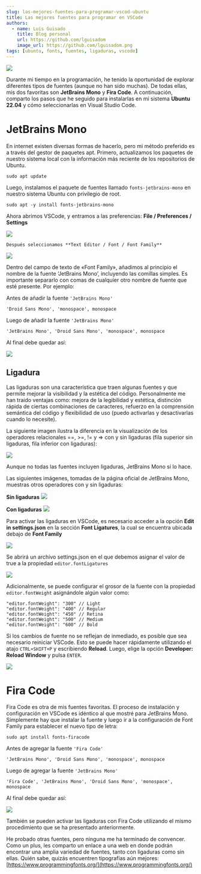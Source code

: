 ```yaml
---
slug: las-mejores-fuentes-para-programar-vscod-ubuntu
title: Las mejores fuentes para programar en VSCode
authors:
  - name: Luis Guisado
    title: Blog personal
    url: https://github.com/lguisadom
    image_url: https://github.com/lguisadom.png
tags: [ubuntu, fonts, fuentes, ligaduras, vscode]
---
```


![](./0.png)

Durante mi tiempo en la programación, he tenido la oportunidad de explorar diferentes tipos de fuentes (aunque no han sido muchas). De todas ellas, mis dos favoritas son **JetBrains Mono** y **Fira Code**. A continuación, comparto los pasos que he seguido para instalarlas en mi sistema **Ubuntu 22.04** y cómo seleccionarlas en Visual Studio Code.

<!--truncate-->

# JetBrains Mono

En internet existen diversas formas de hacerlo, pero mi método preferido es a través del gestor de paquetes apt. Primero, actualizamos los paquetes de nuestro sistema local con la información más reciente de los repositorios de Ubuntu.

```shell
sudo apt update
```

Luego, instalamos el paquete de fuentes llamado `fonts-jetbrains-mono` en nuestro sistema Ubuntu con privilegio de root.

```shell
sudo apt -y install fonts-jetbrains-mono
```

Ahora abrimos VSCode, y entramos a las preferencias: **File / Preferences / Settings**

![](./1.png)

```shell
Después seleccionamos **Text Editor / Font / Font Family**
```

![](./2.png)

Dentro del campo de texto de «Font Family», añadimos al principio el nombre de la fuente ‘JetBrains Mono’, incluyendo las comillas simples. Es importante separarlo con comas de cualquier otro nombre de fuente que esté presente. Por ejemplo:

Antes de añadir la fuente `'JetBrains Mono'`

```shell
'Droid Sans Mono', 'monospace', monospace
```

Luego de añadir la fuente `'JetBrains Mono'`

```shell
'JetBrains Mono', 'Droid Sans Mono', 'monospace', monospace
```

Al final debe quedar así:

![](./3.png)

## Ligadura
Las ligaduras son una característica que traen algunas fuentes y que permite mejorar la visibilidad y la estética del código. Personalmente  me han traido ventajas como: mejora de la legibilidad y estética, distinción rápida de ciertas combinaciones de caracteres, refuerzo en la comprensión semántica del código y flexibilidad de uso (puedo activarlas y desactivarlas cuando lo necesite). 

La siguiente imagen ilustra la diferencia en la visualización de los operadores relacionales ==, >=, != y => con y sin ligaduras (fila superior sin ligaduras, fila inferior con ligaduras):


![](./4.png)

Aunque no todas las fuentes incluyen ligaduras, JetBrains Mono sí lo hace.

Las siguientes imágenes, tomadas de la página oficial de JetBrains Mono, muestras otros operadores con y sin ligaduras:

**Sin ligaduras**
![](./5.png)

**Con ligaduras**
![](./6.png)

Para activar las ligaduras en VSCode, es necesario acceder a la opción **Edit in settings.json** en la sección **Font Ligatures**, la cual se encuentra ubicada debajo de **Font Family**

![](./7.png)

Se abrirá un archivo settings.json en el que debemos asignar el valor de true a la propiedad `editor.fontLigatures`

![](./8.png)

Adicionalmente, se puede configurar el grosor de la fuente con la propiedad `editor.fontWeight` asignándole algún valor como:

```shell
"editor.fontWeight": "300" // Light
"editor.fontWeight": "400" // Regular
"editor.fontWeight": "450" // Retina
"editor.fontWeight": "500" // Medium
"editor.fontWeight": "600" // Bold
```



Si los cambios de fuente no se reflejan de inmediado, es posible que sea necesario reiniciar VSCode. Esto se puede hacer rápidamente utilizando el atajo `CTRL+SHIFT+P` y escribiendo **Reload**. Luego, elige la opción **Developer: Reload Window** y pulsa `ENTER`.

![](./9.png)

# Fira Code
Fira Code es otra de mis fuentes favoritas. El proceso de instalación y configuración en VSCode es idéntico al que mostré para JetBrains Mono. Simplemente hay que instalar la fuente y luego ir a la configuración de Font Family para establecer el nuevo tipo de letra:

```shell
sudo apt install fonts-firacode
```

Antes de agregar la fuente `'Fira Code'`


```shell
'JetBrains Mono', 'Droid Sans Mono', 'monospace', monospace
```

Luego de agregar la fuente `'JetBrains Mono'`

```shell
'Fira Code', 'JetBrains Mono', 'Droid Sans Mono', 'monospace', monospace
```


Al final debe quedar así:

![](./10.png)



También se pueden activar las ligaduras con Fira Code utilizando el mismo procedimiento que se ha presentado anteriormente.

He probado otras fuentes, pero ninguna me ha terminado de convencer. Como un plus, les comparto un enlace a una web en donde podrán encontrar una amplia variedad de fuentes, tanto con ligaduras como sin ellas. Quién sabe, quizás encuentren tipografías aún mejores: [https://www.programmingfonts.org/](https://www.programmingfonts.org/)
